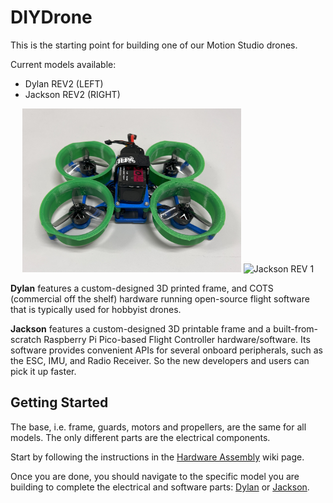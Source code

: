 # DIYDrone

This is the starting point for building one of our Motion Studio drones.

Current models available:
* Dylan REV2 (LEFT)
* Jackson REV2 (RIGHT)

<p align="center">
<img width="350" alt="Dylan REV 2" src="https://github.com/cornellmotionstudio/DylanDronev2/blob/master/assets/DylanV2.jpg">
<img width="350" alt="Jackson REV 1" src="https://github.com/cornellmotionstudio/DIYDrone/blob/master/figs/jacksonRev1.png">
</p>

**Dylan** features a custom-designed 3D printed frame, and COTS (commercial off the shelf) hardware running open-source flight software that is typically used for hobbyist drones. 

**Jackson** features a custom-designed 3D printable frame and a built-from-scratch Raspberry Pi Pico-based Flight Controller hardware/software. Its software provides convenient APIs for several onboard peripherals, such as the ESC, IMU, and Radio Receiver. So the new developers and users can pick it up faster.

## Getting Started

The base, i.e. frame, guards, motors and propellers, are the same for all models. The only different parts are the electrical components.

Start by following the instructions in the [Hardware Assembly](https://github.com/cornellmotionstudio/DIYDrone/wiki) 
wiki page.

Once you are done, you should navigate to the specific model you are building to complete the electrical and 
software parts: [Dylan](https://github.com/cornellmotionstudio/DylanDrone/wiki) or 
[Jackson](https://github.com/cornellmotionstudio/JacksonDronev2/wiki).


